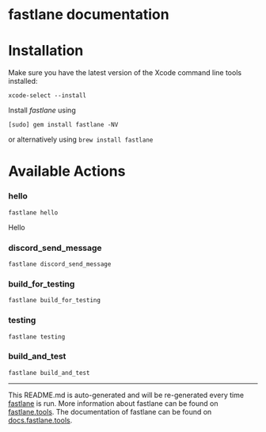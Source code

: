 fastlane documentation
================
# Installation

Make sure you have the latest version of the Xcode command line tools installed:

```
xcode-select --install
```

Install _fastlane_ using
```
[sudo] gem install fastlane -NV
```
or alternatively using `brew install fastlane`

# Available Actions
### hello
```
fastlane hello
```
Hello
### discord_send_message
```
fastlane discord_send_message
```

### build_for_testing
```
fastlane build_for_testing
```

### testing
```
fastlane testing
```

### build_and_test
```
fastlane build_and_test
```


----

This README.md is auto-generated and will be re-generated every time [fastlane](https://fastlane.tools) is run.
More information about fastlane can be found on [fastlane.tools](https://fastlane.tools).
The documentation of fastlane can be found on [docs.fastlane.tools](https://docs.fastlane.tools).
